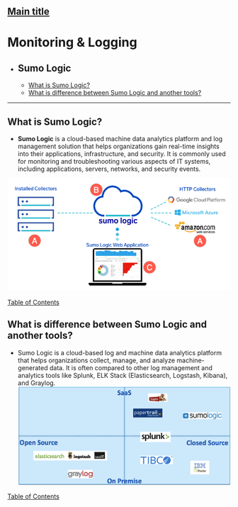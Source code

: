 ## [Main title](/README.md)


# Monitoring & Logging

+ ## Sumo Logic
    + [What is Sumo Logic?](#what-is-sumo-logic)
    + [What is difference between Sumo Logic and another tools?](#what-is-difference-between-sumo-logic-and-another-tools)


----

## What is Sumo Logic?
- **Sumo Logic** is a cloud-based machine data analytics platform and log management solution that helps organizations gain real-time insights into their applications, infrastructure, and security. It is commonly used for monitoring and troubleshooting various aspects of IT systems, including applications, servers, networks, and security events.

![Alt text](images/Sumo%20Logic.png)



[Table of Contents](#monitoring--logging)


## What is difference between Sumo Logic and another tools?
- Sumo Logic is a cloud-based log and machine data analytics platform that helps organizations collect, manage, and analyze machine-generated data. It is often compared to other log management and analytics tools like Splunk, ELK Stack (Elasticsearch, Logstash, Kibana), and Graylog. 
![Alt text](images/difference%20between%20Sumo%20Logic%20and%20another%20tools.png)

[Table of Contents](#monitoring--logging)
